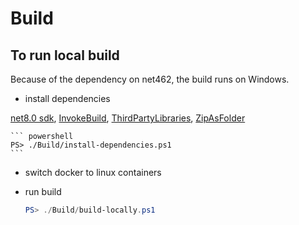 # Build

## To run local build

Because of the dependency on net462, the build runs on Windows.

- install dependencies

[net8.0 sdk](https://dotnet.microsoft.com/download/dotnet/8.0), 
[InvokeBuild](https://www.powershellgallery.com/packages/InvokeBuild/5.11.3),
[ThirdPartyLibraries](https://www.powershellgallery.com/packages/ThirdPartyLibraries/3.5.1),
[ZipAsFolder](https://www.powershellgallery.com/packages/ZipAsFolder/1.0.0)

    ``` powershell
    PS> ./Build/install-dependencies.ps1
    ```

- switch docker to linux containers

- run build

    ``` powershell
    PS> ./Build/build-locally.ps1
    ```
